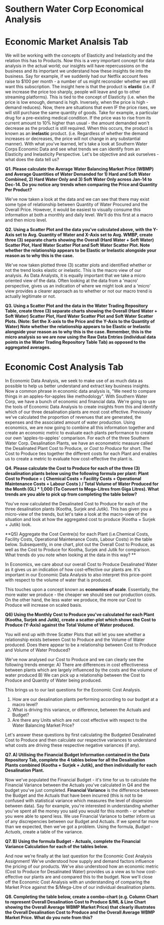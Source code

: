 # Southern Water Corp Economical Analysis

# Economic Market Analsis Tab
We will be working with the concepts of Elasticity and Inelasticity and the relation this has to Products. Now this is a very important concept for data analysis in the actual world; our insights will have repercussions on the business and its important we understand how these insights tie into the business. Say for example, if we suddenly had our Netflix account fees raise to $100 per month - a number of us might reconsider whether we still want this subscription. The insight here is that the product is **elastic** (i.e. if we increase the price too sharply, people will leave and go to other streaming platforms). This is tied to the concept of Elasticity (i.e. when the price is low enough, demand is high. Inversely, when the price is high - demand reduces). Now, there are situations that even IF the price rises, we will still purchase the same quantity of goods. Take for example, a particular drug for a pre-existing medical condition. If the price was to rise from its current amount to 10% higher than usual - the amount demanded won't decrease as the product is still required. When this occurs, the product is known as an **inelastic** product. (i.e. Regardless of whether the demand increases or decreases, the price will not change in any substantial manner). With what you've learned, let's take a look at Southern Water Corps Economic Data and see what trends we can identify from an Elasticity and Inelasticity Perspective. Let's be objective and ask ourselves - what does the data tell us? 

**Q1. Please calculate the Average Water Balancing Market Price (WBMP) and Average Quantities of Water Demanded for 1) Hard and Soft Water Combined, 2) Hard Water Only and 3) Soft Water Only across Jan-14 to Dec-14. Do you notice any trends when comparing the Price and Quantity Per Product?** 

We've now taken a look at the data and we can see that there may exist some type of relationship between Quantity of Water Procured and the Overall Price. However, it would be easiest to visually consume this information at both a monthly and daily level. We'll do this first at a macro and then micro level.

**Q2. Using a Scatter Plot and the data you've calculated above, with the Y-Axis set to Avg. Quantity of Water and X-Axis set to Avg. WMBP, create three (3) separate charts showing the Overall (Hard Water + Soft Water) Scatter Plot, Hard Water Scatter Plot and Soft Water Scatter Plot. Note whether the relationship appears to be Elastic or Inelastic alongside your reason as to why this is the case.**

We've now taken plotted three (3) scatter plots and identified whether or not the trend looks elastic or inelastic.
This is the macro view of our analysis. As Data Analysts, it is equally important that we take a micro oriented view of the data. Often looking at the data from a 'macro' perspective, gives us an indication of where we might look and a 'micro' view provides a clearer approach as to whether or not our macro trend is actually legitimate or not. 

**Q3. Using a Scatter Plot and the data in the Water Trading Repository Table, create three (3) separate charts showing the Overall (Hard Water + Soft Water) Scatter Plot, Hard Water Scatter Plot and Soft Water Scatter Plots. (Note: Set the X-axis to the Price and the Y-Axis to the Quantity of Water) Note whether the relationship appears to be Elastic or Inelastic alongside your reason as to why this is the case. Remember, this is the micro analysis so we are now using the Raw Data Entries (individual data points in the Water Trading Repository Table Tab) as opposed to the aggregated averages.**


# Economic Cost Analysis Tab

In Economic Data Analysis, we seek to make use of as much data as possible to help us better understand and extract key business insights. Now a common phrase in economic data analysis is, "We need to compare things in an apples-for-apples like methodology". With Southern Water Corp, we have a bunch of economic and financial data. We're going to use the tools of Economic Data Analysis to create insights from this and identify which of our three desalination plants are most cost effective. Previously we've calculated the proportion of revenues that are generated, the expenses and the associated amount of water production. Using economics, we are now going to combine all this information together and create an economic metric to evaluate each plants performance to create our own 'apples-to-apples' comparison. For each of the three Southern Water Corp. Desalination Plants, we have an econometric measure called the Desalinated Plant Cost to Produce, or *Cost to Produce* for short. The Cost to Produce ties together the different costs for each Plant and enables us to create a metric to evaluate how cost-effective the plant is.

**Q4. Please calculate the Cost to Produce for each of the three (3) desalination plants below using the following formula per plant:
Plant Cost to Produce = ( Chemical Costs + Facility Costs + Operational Maintenance Costs + Labour Costs ) / Total Volume of Water Produced for the Month (GL) * 1,000 (To Convert to Mega-Litres from Giga Litres). What trends are you able to pick up from completing the table below?**

You've now calculated the Desalinated Cost to Produce for each of the three desalination plants (Kootha, Surjek and Jutik). This has given you a micro-view of the trends, but let's take a look at the macro-view of the situation and look at how the aggregated cost to produce (Kootha + Surjek + Jutik) look.

**Q5) Aggregate the Cost Centre(s) for each Plant (i.e.Chemical Costs, Facility Costs, Operational Maintenance Costs, Labour Costs) in the table below.
Subsequently, in one chart, plot out the Overall Cost to Produce, as well as the Cost to Produce for Kootha, Surjek and Jutik for comparison. What trends do you note when looking at the data in this way? **

In Economics, we care about our overall Cost to Produce Desalinated Water as it gives us an indication of how cost-effective our plants are. It's important in our Economic Data Analysis to also interpret this price-point with respect to the volume of water that is produced.

This touches upon a concept known as **economies of scale**. Essentially, the more water we produce - the cheaper we should see our production costs. On the other hand, the less water we produce, the more our Cost to Produce will increase on scaled basis. 

**Q6) Using the Monthly Cost to Produce you've calculated for each Plant (Kootha, Surjek and Jutik), create a scatter-plot which shows the Cost to Produce (Y-Axis) against the Total Volume of Water produced.**

You will end up with three Scatter Plots that will let you see whether a relationship exists between Cost to Produce and the Volume of Water produced. Does there appear to be a relationship between Cost to Produce and Volume of Water Produced?

We've now analysed our Cost to Produce and we can clearly see the following trends emerge:
A) There are differences in cost effectiveness between plants which are largely influenced by the costs and the volume of water produced
B) We can pick up a relationship between the Cost to Produce and Quantity of Water being produced.

This brings us to our last questions for the Economic Cost Analysis.
1. How are our desalination plants performing according to our budget at a macro level?
2. What is driving this variance, or difference, between the Actuals and Budget?
3. Are there any Units which are not cost effective with respect to the Water Balancing Market Price?

Let's answer these questions by first calculating the Budgeted Desalinated Cost to Produce and then calculate our respective variances to understand what costs are driving these respective negative variances (if any). 

**Q7. A) Utilising the Financial Budget Information contained in the Data Repository Tab, complete the 4 tables below for all the Desalination Plants combined (Kootha + Surjek + Jutik), and then individually for each Desalination Plant.**

Now we've populated the Financial Budget - it's time for us to calculate the Financial Variance between the Actuals you've calculated in Q4 and the budget you've just completed. **Financial Variance** is the difference between the Budget and the Actuals that have been incurred (this is not to be confused with statistical variance which measures the level of dispersion between data). Say for example, you're interested in understanding whether you've spent all the money you said you would for this month - or whether you were able to spend less. We use Financial Variance to better inform us of any discrepencies between our Budget and Actuals. If we spend far more than we expected, then we've got a problem. Using the formula, *Budget - Actuals*, create a table of the variance. 

**Q7. B) Using the formula Budget - Actuals, complete the Financial Variance Calculation for each of the tables below.**

And now we're finally at the last question for the Economic Cost Analysis Assignment! We've understood how supply and demand factors influence the pricing of our products. We've also understood how an economic metric (Cost to Produce for Desalinated Water) provides us a view as to how cost-effective our plants are and compared this to the budget. Now we'll close off the Economic Cost Analysis with an understanding of comparing the Market Price against the $/Mega-Litre of our individual desalination plants. 

**Q8. Completing the table below, create a combo-chart (e.g. Column Chart to represent Overall Desalination Cost to Produce $/ML & Line Chart showing the Overall Average WBMP Market Price) that clearly illustrates the Overall Desalination Cost to Produce and the Overall Average WBMP Market Price. What do you note from this?**
